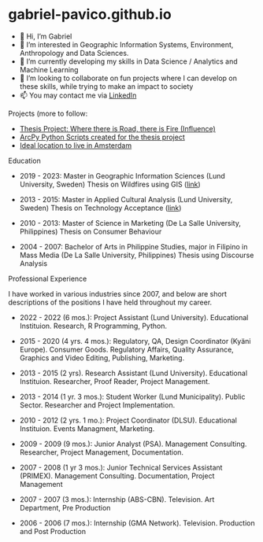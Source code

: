 # gabriel-pavico.github.io
- 👋 Hi, I’m Gabriel
- 👀 I’m interested in Geographic Information Systems, Environment, Anthropology and Data Sciences.
- 🌱 I’m currently developing my skills in Data Science / Analytics and Machine Learning
- 💞️ I’m looking to collaborate on fun projects where I can develop on these skills, while trying to make an impact to society
- 📫 You may contact me via <a href='https://www.linkedin.com/in/gpavico/'>LinkedIn</a>

Projects (more to follow:
- <a href="/thesis.html">Thesis Project: Where there is Road, there is Fire (Influence)</a>
- <a href="https://github.com/gabriel-pavico/gabriel-pavico.github.io/tree/main/arcpy_scripts">ArcPy Python Scripts created for the thesis project</a>
- <a href="/amsterdam.html">Ideal location to live in Amsterdam</a>

Education

- 2019 - 2023: Master in Geographic Information Sciences (Lund University, Sweden)
Thesis on Wildfires using GIS (<a href='https://lup.lub.lu.se/student-papers/search/publication/9106803'>link</a>)

- 2013 - 2015: Master in Applied Cultural Analysis (Lund University, Sweden)
Thesis on Technology Acceptance (<a href='https://lup.lub.lu.se/student-papers/search/publication/5368539'>link</a>)

- 2010 - 2013: Master of Science in Marketing (De La Salle University, Philippines)
Thesis on Consumer Behaviour

- 2004 - 2007: Bachelor of Arts in Philippine Studies, major in Filipino in Mass Media (De La Salle University, Philippines)
Thesis using Discourse Analysis

Professional Experience

I have worked in various industries since 2007, and below are short descriptions of the positions I have held throughout my career.

- 2022 - 2022 (6 mos.): Project Assistant (Lund University). Educational Instituion. Research, R Programming, Python.

- 2015 - 2020 (4 yrs. 4 mos.): Regulatory, QA, Design Coordinator (Kyäni Europe). Consumer Goods. Regulatory Affairs, Quality Assurance, Graphics and Video Editing, Publishing, Marketing.

- 2013 - 2015 (2 yrs). Research Assistant (Lund University). Educational Instituion. Researcher, Proof Reader, Project Management.

- 2013 - 2014 (1 yr. 3 mos.): Student Worker (Lund Municipality). Public Sector. Researcher and Project Implementation.

- 2010 - 2012 (2 yrs. 1 mo.): Project Coordinator (DLSU). Educational Instituion. Events Managment, Marketing.

- 2009 - 2009 (9 mos.): Junior Analyst (PSA). Management Consulting. Researcher, Project Management, Documentation.

- 2007 - 2008 (1 yr 3 mos.): Junior Technical Services Assistant (PRIMEX). Management Consulting. Documentation, Project Management

- 2007 - 2007 (3 mos.): Internship (ABS-CBN). Television. Art Department, Pre Production

- 2006 - 2006 (7 mos.): Internship (GMA Network). Television. Production and Post Production

<!---
gabriel-pavico/gabriel-pavico is a ✨ special ✨ repository because its `README.md` (this file) appears on your GitHub profile.
You can click the Preview link to take a look at your changes.
--->

